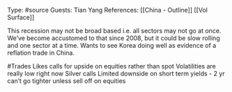 Type: #source 
Guests: Tian Yang
References: [[China - Outline]]
[[Vol Surface]]

This recession may not be broad based i.e. all sectors may not go at once. We’ve become accustomed to that since 2008, but it could be slow rolling and one sector at a time. Wants to see Korea doing well as evidence of a reflation trade in China.

#Trades 
Likes calls for upside on equities rather than spot
Volatilities are really low right now
Silver calls
Limited downside on short term yields - 2 yr can’t go tighter unless sell off on equities 


